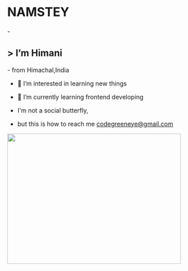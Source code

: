  <h1>NAMSTEY</h1>
- <h2>> I’m Himani </h2>
- from Himachal,India
  
- 👀 I’m interested in learning new things
- 🌱 I’m currently learning  frontend developing

-   I'm not a social butterfly,
-   but this is how to reach me codegreeneye@gmail.com
  <img align="left" width="400" height="300" src="https://encrypted-tbn0.gstatic.com/images?q=tbn:ANd9GcTSIU0KvVmK7DoOn-AIdmiJ22e8Kq-SYi6y8HJvvCjCUlkXyQ_0XyP3VyxqF6_dUUnn5wc&usqp=CAU/100/100">


